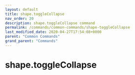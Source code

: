 ```yaml
---
layout: default
title: shape.toggleCollapse 
nav_order: 20
description: shape.toggleCollapse command
permalink: /commands/common-commands/shape-toggleCollapse
last_modified_date: 2020-04-27T17:54:08+0000
parent: "Common Commands"
grand_parent: "Commands"
---
```


# shape.toggleCollapse
